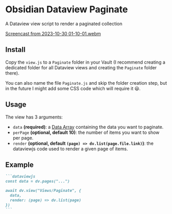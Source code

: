 # Obsidian Dataview Paginate

A Dataview view script to render a paginated collection

[Screencast from 2023-10-30 01-10-01.webm](https://github.com/madx/obsidian-dv-paginate/assets/5723/06dc54fc-8938-4d3a-8fb9-67e7bfd967ec)

## Install

Copy the `view.js` to a `Paginate` folder in your Vault (I recommend creating a dedicated folder for all Dataview views and creating the `Paginate` folder there).

You can also name the file `Paginate.js` and skip the folder creation step, but in the future I might add some CSS code which will require it 😃.

## Usage

The view has 3 arguments:

- `data` **(required)**: a [Data Array](https://blacksmithgu.github.io/obsidian-dataview/api/data-array/) containing the data you want to paginate.
- `perPage` **(optional, default 10)**: the number of items you want to show per page.
- `render` **(optional, default `(page) => dv.list(page.file.link)`)**: the dataviewjs code used to render a given page of items.

## Example

````md
```dataviewjs
const data = dv.pages("...")

await dv.view("Views/Paginate", {
  data,
  render: (page) => dv.list(page)
})
```
````
